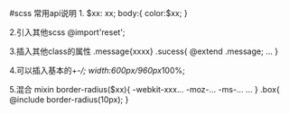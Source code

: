 #scss 常用api说明
  1. 
    $xx: xx;
    body:{
      color:$xx;
    }
    
  2.引入其他scss
    @import'reset';
    
  3.插入其他class的属性
    .message{xxxx}
    .sucess{
      @extend .message;
      ...
    }    
    
  4.可以插入基本的+-*/;
    width:600px/960px*100%;
    
  5.混合
    mixin border-radius($xx){
      -webkit-xxx...
      -moz-...
      -ms-...
      ...
    }
    .box{
      @include border-radius(10px);
    }
    
